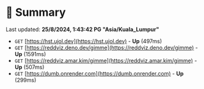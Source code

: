 # 📖 Summary
Last updated: **25/8/2024, 1:43:42 PG "Asia/Kuala_Lumpur"**

- `GET` [https://hst.ujol.dev](https://hst.ujol.dev) - **Up** (497ms)
- `GET` [https://reddviz.deno.dev/gimme](https://reddviz.deno.dev/gimme) - **Up** (1591ms)
- `GET` [https://reddviz.amar.kim/gimme](https://reddviz.amar.kim/gimme) - **Up** (507ms)
- `GET` [https://dumb.onrender.com](https://dumb.onrender.com) - **Up** (299ms)
